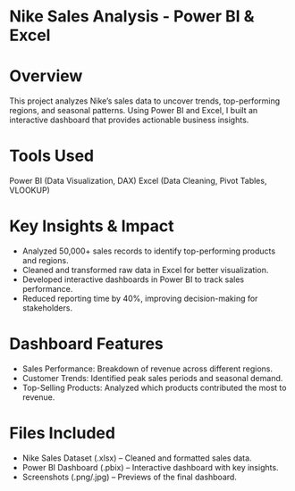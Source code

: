 # Nike Sales Analysis - Power BI & Excel
# Overview
This project analyzes Nike’s sales data to uncover trends, top-performing regions, and seasonal patterns. Using Power BI and Excel, I built an interactive dashboard that provides actionable business insights.

# Tools Used
Power BI (Data Visualization, DAX)
Excel (Data Cleaning, Pivot Tables, VLOOKUP)
# Key Insights & Impact
- Analyzed 50,000+ sales records to identify top-performing products and regions.
- Cleaned and transformed raw data in Excel for better visualization.
- Developed interactive dashboards in Power BI to track sales performance.
- Reduced reporting time by 40%, improving decision-making for stakeholders.

# Dashboard Features
- Sales Performance: Breakdown of revenue across different regions.
- Customer Trends: Identified peak sales periods and seasonal demand.
- Top-Selling Products: Analyzed which products contributed the most to revenue.
# Files Included
- Nike Sales Dataset (.xlsx) – Cleaned and formatted sales data.
- Power BI Dashboard (.pbix) – Interactive dashboard with key insights.
- Screenshots (.png/.jpg) – Previews of the final dashboard.
